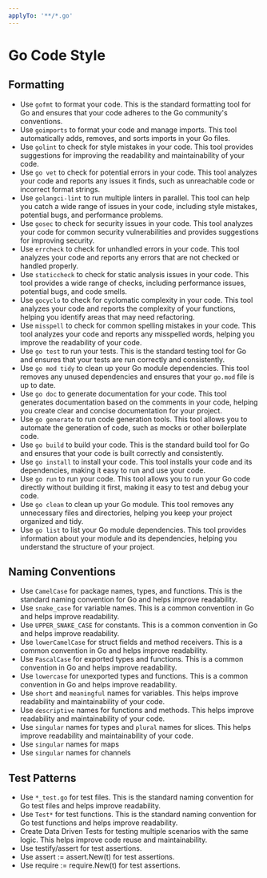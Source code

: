 ```yaml
---
applyTo: '**/*.go'
---
```


# Go Code Style
## Formatting
- Use `gofmt` to format your code. This is the standard formatting tool for Go and ensures that your code adheres to the Go community's conventions.
- Use `goimports` to format your code and manage imports. This tool automatically adds, removes, and sorts imports in your Go files.
- Use `golint` to check for style mistakes in your code. This tool provides suggestions for improving the readability and maintainability of your code.
- Use `go vet` to check for potential errors in your code. This tool analyzes your code and reports any issues it finds, such as unreachable code or incorrect format strings.
- Use `golangci-lint` to run multiple linters in parallel. This tool can help you catch a wide range of issues in your code, including style mistakes, potential bugs, and performance problems.
- Use `gosec` to check for security issues in your code. This tool analyzes your code for common security vulnerabilities and provides suggestions for improving security.
- Use `errcheck` to check for unhandled errors in your code. This tool analyzes your code and reports any errors that are not checked or handled properly.
- Use `staticcheck` to check for static analysis issues in your code. This tool provides a wide range of checks, including performance issues, potential bugs, and code smells.
- Use `gocyclo` to check for cyclomatic complexity in your code. This tool analyzes your code and reports the complexity of your functions, helping you identify areas that may need refactoring.
- Use `misspell` to check for common spelling mistakes in your code. This tool analyzes your code and reports any misspelled words, helping you improve the readability of your code.
- Use `go test` to run your tests. This is the standard testing tool for Go and ensures that your tests are run correctly and consistently.
- Use `go mod tidy` to clean up your Go module dependencies. This tool removes any unused dependencies and ensures that your `go.mod` file is up to date.
- Use `go doc` to generate documentation for your code. This tool generates documentation based on the comments in your code, helping you create clear and concise documentation for your project.
- Use `go generate` to run code generation tools. This tool allows you to automate the generation of code, such as mocks or other boilerplate code.
- Use `go build` to build your code. This is the standard build tool for Go and ensures that your code is built correctly and consistently.
- Use `go install` to install your code. This tool installs your code and its dependencies, making it easy to run and use your code.
- Use `go run` to run your code. This tool allows you to run your Go code directly without building it first, making it easy to test and debug your code.
- Use `go clean` to clean up your Go module. This tool removes any unnecessary files and directories, helping you keep your project organized and tidy.
- Use `go list` to list your Go module dependencies. This tool provides information about your module and its dependencies, helping you understand the structure of your project.


## Naming Conventions
- Use `CamelCase` for package names, types, and functions. This is the standard naming convention for Go and helps improve readability.
- Use `snake_case` for variable names. This is a common convention in Go and helps improve readability.
- Use `UPPER_SNAKE_CASE` for constants. This is a common convention in Go and helps improve readability.
- Use `lowerCamelCase` for struct fields and method receivers. This is a common convention in Go and helps improve readability.
- Use `PascalCase` for exported types and functions. This is a common convention in Go and helps improve readability.
- Use `lowercase` for unexported types and functions. This is a common convention in Go and helps improve readability.
- Use `short` and `meaningful` names for variables. This helps improve readability and maintainability of your code.
- Use `descriptive` names for functions and methods. This helps improve readability and maintainability of your code.
- Use `singular` names for types and `plural` names for slices. This helps improve readability and maintainability of your code.
- Use `singular` names for maps
- Use `singular` names for channels

## Test Patterns
- Use `*_test.go` for test files. This is the standard naming convention for Go test files and helps improve readability.
- Use `Test*` for test functions. This is the standard naming convention for Go test functions and helps improve readability.
- Create Data Driven Tests for testing multiple scenarios with the same logic. This helps improve code reuse and maintainability.
- Use testify/assert for test assertions.
- Use assert := assert.New(t) for test assertions.
- Use require := require.New(t) for test assertions.